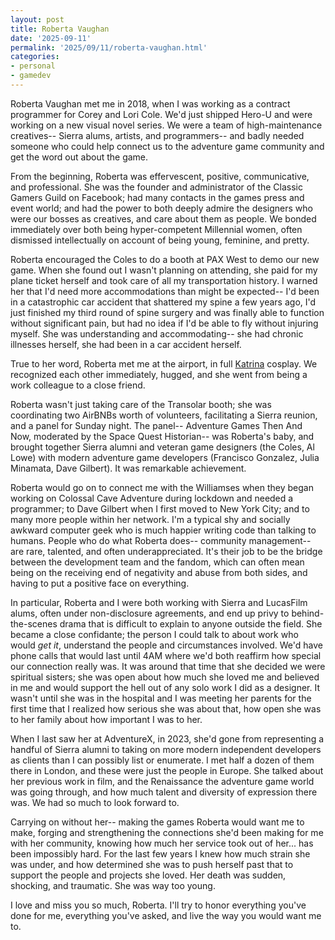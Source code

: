 ```yaml
---
layout: post
title: Roberta Vaughan
date: '2025-09-11'
permalink: '2025/09/11/roberta-vaughan.html'
categories:
- personal
- gamedev
---
```


Roberta Vaughan met me in 2018, when I was working as a contract
programmer for Corey and Lori Cole. We'd just shipped Hero-U and were
working on a new visual novel series. We were a team of
high-maintenance creatives-- Sierra alums, artists, and programmers--
and badly needed someone who could help connect us to the adventure
game community and get the word out about the game.

From the beginning, Roberta was effervescent, positive, communicative,
and professional. She was the founder and administrator of the Classic
Gamers Guild on Facebook; had many contacts in the games press and
event world; and had the power to both deeply admire the designers who
were our bosses as creatives, and care about them as people. We bonded
immediately over both being hyper-competent Millennial women, often
dismissed intellectually on account of being young, feminine, and
pretty.

Roberta encouraged the Coles to do a booth at PAX West to demo our new
game. When she found out I wasn't planning on attending, she paid for
my plane ticket herself and took care of all my transportation
history. I warned her that I'd need more accommodations than might be
expected-- I'd been in a catastrophic car accident that shattered my
spine a few years ago, I'd just finished my third round of spine
surgery and was finally able to function without significant pain, but
had no idea if I'd be able to fly without injuring myself. She was
understanding and accommodating-- she had chronic illnesses herself,
she had been in a car accident herself.

True to her word, Roberta met me at the airport, in full [Katrina](https://www.rockpapershotgun.com/gaming-made-me-quest-for-glory-iv)
cosplay. We recognized each other immediately, hugged, and she went
from being a work colleague to a close friend.

Roberta wasn't just taking care of the Transolar booth; she was
coordinating two AirBNBs worth of volunteers, facilitating a Sierra
reunion, and a panel for Sunday night. The panel-- Adventure Games
Then And Now, moderated by the Space Quest Historian-- was Roberta's
baby, and brought together Sierra alumni and veteran game designers
(the Coles, Al Lowe) with modern adventure game developers (Francisco
Gonzalez, Julia Minamata, Dave Gilbert). It was remarkable
achievement.

Roberta would go on to connect me with the Williamses when they began
working on Colossal Cave Adventure during lockdown and needed a
programmer; to Dave Gilbert when I first moved to New York City; and
to many more people within her network. I'm a typical shy and socially
awkward computer geek who is much happier writing code than talking to
humans. People who do what Roberta does-- community management-- are rare,
talented, and often underappreciated. It's their job to be the bridge
between the development team and the fandom, which can often mean
being on the receiving end of negativity and abuse from both sides,
and having to put a positive face on everything. 

In particular, Roberta and I were both working with Sierra and
LucasFilm alums, often under non-disclosure agreements, and end up
privy to behind-the-scenes drama that is difficult to explain to
anyone outside the field. She became a close confidante; the person I
could talk to about work who would *get it*, understand the people and
circumstances involved. We'd have phone calls that would last until
4AM where we'd both reaffirm how special our connection really was. It
was around that time that she decided we were spiritual sisters; she
was open about how much she loved me and believed in me and would
support the hell out of any solo work I did as a designer. It wasn't
until she was in the hospital and I was meeting her parents for the
first time that I realized how serious she was about that, how open
she was to her family about how important I was to her.

When I last saw her at AdventureX, in 2023, she'd gone from
representing a handful of Sierra alumni to taking on more modern
independent developers as clients than I can possibly list or
enumerate. I met half a dozen of them there in London, and these were
just the people in Europe. She talked about her previous work in film,
and the Renaissance the adventure game world was going through, and
how much talent and diversity of expression there was. We had so much
to look forward to.

Carrying on without her-- making the games Roberta would want me to
make, forging and strengthening the connections she'd been making for
me with her community, knowing how much her service took out of
her... has been impossibly hard. For the last few years I knew how
much strain she was under, and how determined she was to push herself
past that to support the people and projects she loved. Her death was
sudden, shocking, and traumatic. She was way too young.

I love and miss you so much, Roberta. I'll try to honor everything
you've done for me, everything you've asked, and live the way you
would want me to.

